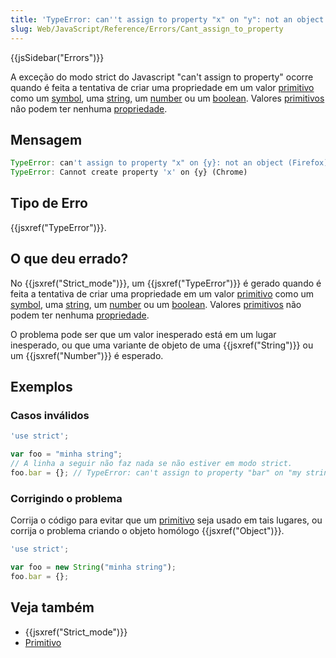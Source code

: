 ```yaml
---
title: 'TypeError: can''t assign to property "x" on "y": not an object'
slug: Web/JavaScript/Reference/Errors/Cant_assign_to_property
---
```

{{jsSidebar("Errors")}}

A exceção do modo strict do Javascript "can't assign to property" ocorre quando é feita
a tentativa de criar uma propriedade em um valor [primitivo](/pt-BR/docs/Glossary/Primitive)
como um [symbol](/pt-BR/docs/Glossary/Symbol), uma [string](/pt-BR/docs/Glossary/String), um [number](/pt-BR/docs/Glossary/Number) ou um [boolean](/pt-BR/docs/Glossary/Boolean).
Valores [primitivos](/pt-BR/docs/Glossary/Primitive) nâo podem ter nenhuma [propriedade](/pt-BR/docs/Glossary/property/JavaScript).

## Mensagem

```js
TypeError: can't assign to property "x" on {y}: not an object (Firefox)
TypeError: Cannot create property 'x' on {y} (Chrome)
```

## Tipo de Erro

{{jsxref("TypeError")}}.

## O que deu errado?

No {{jsxref("Strict_mode")}}, um {{jsxref("TypeError")}} é gerado quando é feita a tentativa de
criar uma propriedade em um valor [primitivo](/pt-BR/docs/Glossary/Primitive) como
um [symbol](/pt-BR/docs/Glossary/Symbol), uma [string](/pt-BR/docs/Glossary/String), um [number](/pt-BR/docs/Glossary/Number) ou um [boolean](/pt-BR/docs/Glossary/Boolean).
Valores [primitivos](/pt-BR/docs/Glossary/Primitive) não podem ter nenhuma [propriedade](/pt-BR/docs/Glossary/property/JavaScript).

O problema pode ser que um valor inesperado está em um lugar inesperado, ou
que uma variante de objeto de uma {{jsxref("String")}} ou um {{jsxref("Number")}} é esperado.

## Exemplos

### Casos inválidos

```js example-bad
'use strict';

var foo = "minha string";
// A linha a seguir não faz nada se não estiver em modo strict.
foo.bar = {}; // TypeError: can't assign to property "bar" on "my string": not an object
```

### Corrigindo o problema

Corrija o código para evitar que um [primitivo](/pt-BR/docs/Glossary/Primitive) seja usado em tais lugares, ou corrija o problema criando o objeto homólogo {{jsxref("Object")}}.

```js example-good
'use strict';

var foo = new String("minha string");
foo.bar = {};
```

## Veja também

- {{jsxref("Strict_mode")}}
- [Primitivo](/pt-BR/docs/Glossary/Primitive)
